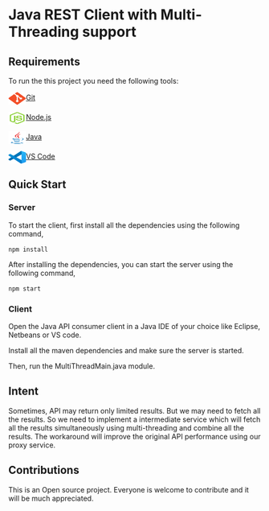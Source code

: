 # Java REST Client with Multi-Threading support

## Requirements

To run the this project you need the following tools:

<img align="center" alt="GIT" height="25" width="35" src="https://raw.githubusercontent.com/devicons/devicon/master/icons/git/git-original.svg" style="max-width:100%;">[Git](https://git-scm.com)</img>

<img align="center" alt="NodeJS" height="25" width="35" src="https://raw.githubusercontent.com/devicons/devicon/master/icons/nodejs/nodejs-original.svg" style="max-width:100%;">[Node.js](https://nodejs.org/en/)</img>

<img align="center" alt="NodeJS" height="25" width="35" src="https://raw.githubusercontent.com/devicons/devicon/master/icons/java/java-original.svg" style="max-width:100%;">[Java](https://www.java.com/en/download/)</img>

<img align="center" alt="NodeJS" height="25" width="35" src="https://raw.githubusercontent.com/devicons/devicon/master/icons/vscode/vscode-original.svg" style="max-width:100%;">[VS Code](https://www.java.com/en/download/)</img>

## Quick Start

### Server
To start the client, first install all the dependencies using the following command,
```
npm install
```
After installing the dependencies, you can start the server using the following command,
```
npm start
```

### Client
Open the Java API consumer client in a Java IDE of your choice like Eclipse, Netbeans or VS code.

Install all the maven dependencies and make sure the server is started.

Then, run the MultiThreadMain.java module.

## Intent

Sometimes, API may return only limited results. But we may need to fetch all the results. So we need to implement a intermediate service which will fetch all the results simultaneously using multi-threading and combine all the results. The workaround will improve the original API performance using our proxy service.

## Contributions

This is an Open source project. Everyone is welcome to contribute and it will be much appreciated.